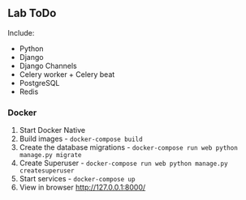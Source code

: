 ## Lab ToDo

Include:

 - Python
 - Django
 - Django Channels
 - Celery worker + Celery beat
 - PostgreSQL
 - Redis

### Docker

1. Start Docker Native
2. Build images - `docker-compose build`
3. Create the database migrations - `docker-compose run web python manage.py migrate`
3. Create Superuser - `docker-compose run web python manage.py createsuperuser`
4. Start services - `docker-compose up`
5. View in browser http://127.0.0.1:8000/
